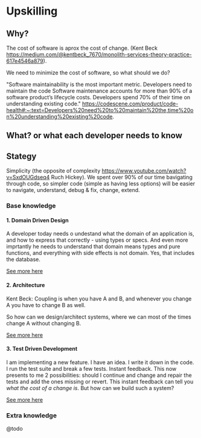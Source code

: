 # Upskilling 

## Why?

The cost of software is aprox the cost of change. (Kent Beck https://medium.com/@kentbeck_7670/monolith-services-theory-practice-617e4546a879). 

We need to minimize the cost of software, so what should we do? 

"Software maintainability is the most important metric. Developers need to maintain the code
Software maintenance accounts for more than 90% of a software product’s lifecycle costs. Developers spend 70% of their time on understanding existing code." https://codescene.com/product/code-health#:~:text=Developers%20need%20to%20maintain%20the,time%20on%20understanding%20existing%20code.

## What? or what each developer needs to know

## Stategy

Simplicity (the opposite of complexity https://www.youtube.com/watch?v=SxdOUGdseq4 Ruch Hickey). We spent over 90% of our time bavigating through code, so simpler code (simple as having less options) will be easier to navigate, understand, debug & fix, change, extend. 

### Base knowledge

#### 1. Domain Driven Design

A developer today needs o undestand what the domain of an application is, and how to express that correctly - using types or specs. And even more imprtantly he needs to understand that domain means types and pure functions, and everything with side effects is not domain. Yes, that includes the database. 

[See more here](base/1.%20domain_driven_design/readme.MD)


#### 2. Architecture

Kent Beck: Coupling is when you have A and B, and whenever you change A you have to change B as well. 

So how can we design/architect systems, where we can most of the times change A without changing B.

[See more here](base/2.%20architecture/readme.MD)


#### 3. Test Driven Development

I am implementing a new feature. I have an idea. I write it down in the code. I run the test suite and break a few tests. Instant feedback. This now presents to me 2 possibilities: should I continue and change and repair the tests and add the ones missing or revert. This instant feedback can tell you *what the cost of a change is*. But how can we build such a system?

[See more here](base/3.%20test_driven_development/readme.MD)

### Extra knowledge

@todo
